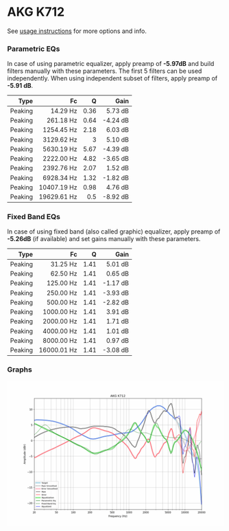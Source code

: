 # AKG K712
See [usage instructions](https://github.com/jaakkopasanen/AutoEq#usage) for more options and info.

### Parametric EQs
In case of using parametric equalizer, apply preamp of **-5.97dB** and build filters manually
with these parameters. The first 5 filters can be used independently.
When using independent subset of filters, apply preamp of **-5.91 dB**.

| Type    | Fc          |    Q | Gain     |
|--------:|------------:|-----:|---------:|
| Peaking | 14.29 Hz    | 0.36 | 5.73 dB  |
| Peaking | 261.18 Hz   | 0.64 | -4.24 dB |
| Peaking | 1254.45 Hz  | 2.18 | 6.03 dB  |
| Peaking | 3129.62 Hz  | 3    | 5.10 dB  |
| Peaking | 5630.19 Hz  | 5.67 | -4.39 dB |
| Peaking | 2222.00 Hz  | 4.82 | -3.65 dB |
| Peaking | 2392.76 Hz  | 2.07 | 1.52 dB  |
| Peaking | 6928.34 Hz  | 1.32 | -1.82 dB |
| Peaking | 10407.19 Hz | 0.98 | 4.76 dB  |
| Peaking | 19629.61 Hz | 0.5  | -8.92 dB |

### Fixed Band EQs
In case of using fixed band (also called graphic) equalizer, apply preamp of **-5.26dB**
(if available) and set gains manually with these parameters.

| Type    | Fc          |    Q | Gain     |
|--------:|------------:|-----:|---------:|
| Peaking | 31.25 Hz    | 1.41 | 5.01 dB  |
| Peaking | 62.50 Hz    | 1.41 | 0.65 dB  |
| Peaking | 125.00 Hz   | 1.41 | -1.17 dB |
| Peaking | 250.00 Hz   | 1.41 | -3.93 dB |
| Peaking | 500.00 Hz   | 1.41 | -2.82 dB |
| Peaking | 1000.00 Hz  | 1.41 | 3.91 dB  |
| Peaking | 2000.00 Hz  | 1.41 | 1.71 dB  |
| Peaking | 4000.00 Hz  | 1.41 | 1.01 dB  |
| Peaking | 8000.00 Hz  | 1.41 | 0.97 dB  |
| Peaking | 16000.01 Hz | 1.41 | -3.08 dB |

### Graphs
![](./AKG%20K712.png)